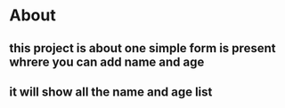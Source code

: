 # About
## this project is about one simple form is present whrere you can add name and age 
## it will show all the name and age list
